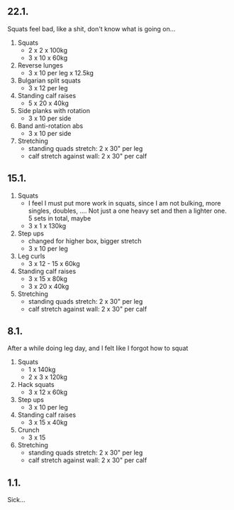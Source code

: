 ## 22.1.

Squats feel bad, like a shit, don't know what is going on...

1. Squats
   - 2 x 2 x 100kg
   - 3 x 10 x 60kg
2. Reverse lunges
   - 3 x 10 per leg x 12.5kg
3. Bulgarian split squats
   - 3 x 12 per leg
4. Standing calf raises
   - 5 x 20 x 40kg
5. Side planks with rotation
   - 3 x 10 per side
6. Band anti-rotation abs
   - 3 x 10 per side
7. Stretching
   - standing quads stretch: 2 x 30" per leg
   - calf stretch against wall: 2 x 30" per calf

## 15.1.

1. Squats
   - I feel I must put more work in squats, since I am not bulking, more singles,
     doubles, .... Not just a one heavy set and then a lighter one. 5 sets in total, maybe
   - 3 x 1 x 130kg
2. Step ups
   - changed for higher box, bigger stretch
   - 3 x 10 per leg
3. Leg curls
   - 3 x 12 - 15 x 60kg
4. Standing calf raises
   - 3 x 15 x 80kg
   - 3 x 20 x 40kg
5. Stretching
   - standing quads stretch: 2 x 30" per leg
   - calf stretch against wall: 2 x 30" per calf

## 8.1.

After a while doing leg day, and I felt like I forgot how to squat

1. Squats
   - 1 x 140kg
   - 2 x 3 x 120kg
2. Hack squats
   - 3 x 12 x 60kg
3. Step ups
   - 3 x 10 per leg
4. Standing calf raises
   - 3 x 15 x 40kg
5. Crunch
   - 3 x 15
6. Stretching
   - standing quads stretch: 2 x 30" per leg
   - calf stretch against wall: 2 x 30" per calf

## 1.1.

Sick...
